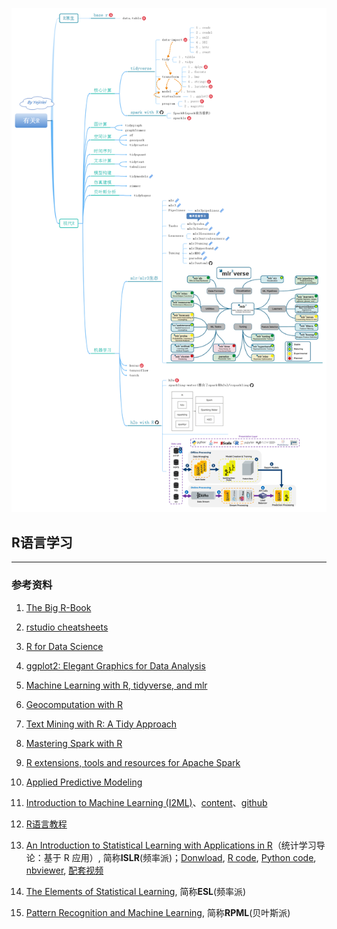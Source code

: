![](有关R.png)
##  R语言学习

---

### 参考资料
1. [The Big R-Book](https://share.weiyun.com/h9Z4VxFx)

2. [rstudio cheatsheets](https://gitee.com/yejinlei-mirror/rstudio-cheatsheets)

3. [R for Data Science](https://r4ds.had.co.nz/index.html)

4. [ggplot2: Elegant Graphics for Data Analysis](https://ggplot2-book.org/index.html)

5. [Machine Learning with R, tidyverse, and mlr](https://share.weiyun.com/X4XRMj6A)

6. [Geocomputation with R](https://geocompr.robinlovelace.net/)

7. [Text Mining with R: A Tidy Approach](https://www.tidytextmining.com/index.html)

8. [Mastering Spark with R](https://therinspark.com/)

9. [R extensions, tools and resources for Apache Spark](https://github.com/r-spark)

10. [Applied Predictive Modeling](http://appliedpredictivemodeling.com/)

11. [Introduction to Machine Learning (I2ML)](https://introduction-to-machine-learning.netlify.app/)、[content](https://compstat-lmu.github.io/lecture_i2ml/articles/content.html)、[github](https://github.com/compstat-lmu/lecture_i2ml)

12. [R语言教程](https://www.math.pku.edu.cn/teachers/lidf/docs/Rbook/html/_Rbook/index.html)

13. [An Introduction to Statistical Learning with Applications in R](https://statlearning.com/)（统计学习导论：基于 R 应用）, 简称**ISLR**(频率派)；[Donwload](https://statlearning.com/ISLR%20Seventh%20Printing.pdf), [R code](https://statlearning.com/All%20Labs.txt), [Python code](https://github.com/hardikkamboj/An-Introduction-to-Statistical-Learning), [nbviewer](https://nbviewer.jupyter.org/github/hardikkamboj/An-Introduction-to-Statistical-Learning/tree/master/), [配套视频](https://www.bilibili.com/video/av60874013/)

14. [The Elements of Statistical Learning](https://web.stanford.edu/~hastie/ElemStatLearn/), 简称**ESL**(频率派)

15. [Pattern Recognition and Machine Learning](https://www.microsoft.com/en-us/research/people/cmbishop/prml-book/), 简称**RPML**(贝叶斯派)

    

